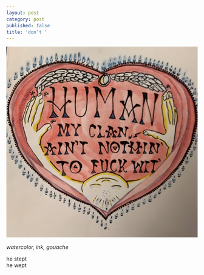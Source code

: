 ```yaml
---
layout: post
category: post
published: false
title: 'don’t '
---
```

![mines](/media/mines.jpeg)
<!--more-->
<span class='medium fr'>*watercolor, ink, gouache*</span>  
  
  
  
he stept  
he wept  